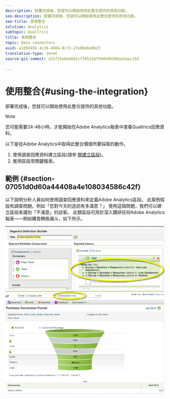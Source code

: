 ```yaml
---
description: 部署完成後，您就可以開始使用此整合提供的其他功能。
seo-description: 部署完成後，您就可以開始使用此整合提供的其他功能。
seo-title: 使用整合
solution: Analytics
subtopic: Qualtrics
title: 使用整合
topic: Data connectors
uuid: a1d5045b-4c38-4984-8c71-27e86ebe8b23
translation-type: tm+mt
source-git-commit: a31f25e8a4681cf34525a7994b00580aa3aac15d

---
```



# 使用整合{#using-the-integration}

部署完成後，您就可以開始使用此整合提供的其他功能。

>[!NOTE]
>
>您可能需要24-48小時，才能開始在Adobe Analytics報表中查看Qualtrics回應資料。

以下是從Adobe Analytics中取得此整合價值所要採取的動作。

1. 使用調查回應資料建立區段(請參 [閱建立區段](https://docs.adobe.com/content/help/en/analytics/components/segmentation/seg-home.html))。
1. 套用區段至關鍵報表。

## 範例 {#section-07051d0d60a44408a4e108034586c42f}

以下說明分析人員如何使用調查回應資料來定義Adobe Analytics區段。 此案例假設有調查問題，例如「您對今天的造訪有多滿意？」 使用這個問題，我們可以建立區段來識別「不滿意」的訪客。 此類區段可用於深入鑽研任何Adobe Analytics報表——例如購買轉換漏斗，如下所示。

![](assets/using-1.png) ![](assets/using-2.png)

